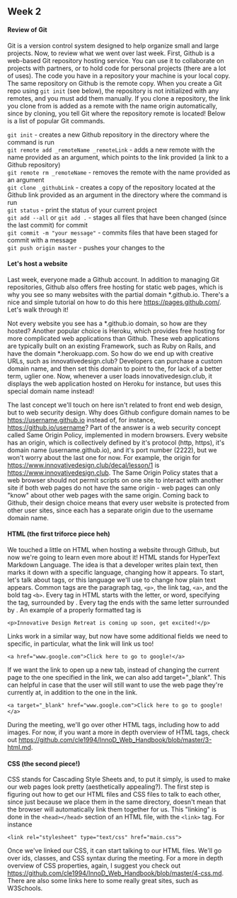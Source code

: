 ## Week 2

#### Review of Git
Git is a version control system designed to help organize small and large projects. Now, to review what we went over last week. First, Github is a web-based Git repository hosting service. You can use it to collaborate on projects with partners, or to hold code for personal projects (there are a lot of uses). The code you have in a repository your machine is your local copy. The same repository on Github is the remote copy. When you create a Git repo using `git init` (see below), the repository is not initialized with any remotes, and you must add them manually. If you clone a repository, the link you clone from is added as a remote with the name origin automatically, since by cloning, you tell Git where the repository remote is located! Below is a list of popular Git commands.

`git init` - creates a new Github repository in the directory where the command is run <br>
`git remote add _remoteName _remoteLink` - adds a new remote with the name provided as an argument, which points to the link provided (a link to a Github repository) <br>
`git remote rm _remoteName` - removes the remote with the name provided as an argument <br>
`git clone _githubLink` - creates a copy of the repository located at the Github link provided as an argument in the directory where the command is run <br>
`git status` - print the status of your current project <br>
`git add --all` or `git add .` - stages all files that have been changed (since the last commit) for commit <br>
`git commit -m "your message"` - commits files that have been staged for commit with a message <br>
`git push origin master` - pushes your changes to the <br>

#### Let's host a website
Last week, everyone made a Github account. In addition to managing Git repositories, Github also offers free hosting for static web pages, which is why you see so many websites with the partial domain \*.github.io. There's a nice and simple tutorial on how to do this here <https://pages.github.com/>. Let's walk through it!

Not every website you see has a \*.github.io domain, so how are they hosted? Another popular choice is Heroku, which provides free hosting for more complicated web applications than Github. These web applications are typically built on an existing Framework, such as Ruby on Rails, and have the domain \*.herokuapp.com. So how do we end up with creative URLs, such as innovativedesign.club? Developers can purchase a custom domain name, and then set this domain to point to the, for lack of a better term, uglier one. Now, whenever a user loads innovativedesign.club, it displays the web application hosted on Heroku for instance, but uses this special domain name instead!

The last concept we'll touch on here isn't related to front end web design, but to web security design. Why does Github configure domain names to be https://username.github.io instead of, for instance, https://github.io/username? Part of the answer is a web security concept called Same Origin Policy, implemented in modern browsers. Every website has an origin, which is collectively defined by it's protocol (http, https), it's domain name (username.github.io), and it's port number (2222), but we won't worry about the last one for now. For example, the origin for https://www.innovativedesign.club/decal/lesson/1 is https://www.innovativedesign.club. The Same Origin Policy states that a web browser should not permit scripts on one site to interact with another site if both web pages do not have the same origin - web pages can only "know" about other web pages with the same origin. Coming back to Github, their design choice means that every user website is protected from other user sites, since each has a separate origin due to the username domain name.

#### HTML (the first triforce piece heh)
We touched a little on HTML when hosting a website through Github, but now we're going to learn even more about it! HTML stands for HyperText Markdown Language. The idea is that a developer writes plain text, then marks it down with a specific language, changing how it appears. To start, let's talk about tags, or this language we'll use to change how plain text appears. Common tags are the paragraph tag, `<p>`, the link tag, `<a>`, and the bold tag `<b>`. Every tag in HTML starts with the letter, or word, specifying the tag, surrounded by <tag>. Every tag the ends with the same letter surrounded by </tag>. An example of a properly formatted tag is

`<p>Innovative Design Retreat is coming up soon, get excited!</p>`

Links work in a similar way, but now have some additional fields we need to specific, in particular, what the link will link us too!

`<a href="www.google.com">Click here to go to google!</a>`

If we want the link to open up a new tab, instead of changing the current page to the one specified in the link, we can also add target="\_blank". This can helpful in case that the user will still want to use the web page they're currently at, in addition to the one in the link.

`<a target="_blank" href="www.google.com">Click here to go to google!</a>`

During the meeting, we'll go over other HTML tags, including how to add images. For now, if you want a more in depth overview of HTML tags, check out <https://github.com/cle1994/InnoD_Web_Handbook/blob/master/3-html.md>.

#### CSS (the second piece!)
CSS stands for Cascading Style Sheets and, to put it simply, is used to make our web pages look pretty (aesthetically appealing?). The first step is figuring out how to get our HTML files and CSS files to talk to each other, since just because we place them in the same directory, doesn't mean that the browser will automatically link them together for us. This "linking" is done in the `<head></head>` section of an HTML file, with the `<link>` tag. For instance

`<link rel="stylesheet" type="text/css" href="main.css">`

Once we've linked our CSS, it can start talking to our HTML files. We'll go over ids, classes, and CSS syntax during the meeting. For a more in depth overview of CSS properties, again, I suggest you check out <https://github.com/cle1994/InnoD_Web_Handbook/blob/master/4-css.md>. There are also some links here to some really great sites, such as W3Schools.
